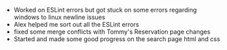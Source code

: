 - Worked on ESLint errors but got stuck on some errors regarding windows to linux newline issues
- Alex helped me sort out all the ESLint errors
- fixed some merge conflicts with Tommy's Reservation page changes
- Started and made some good progress on the search page html and css
